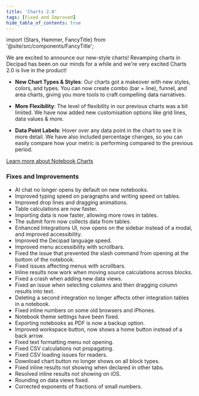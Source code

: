 ```yaml
---
title: 'Charts 2.0'
tags: [Fixed and Improved]
hide_table_of_contents: true
---
```


import {Stars, Hammer, FancyTitle} from '@site/src/components/FancyTitle';

We are excited to announce our new-style charts! Revamping charts in Decipad has been on our minds for a while and we're very excited Charts 2.0 is live in the product!

- **New Chart Types & Styles**: Our charts got a makeover with new styles, colors, and types. You can now create combo (bar + line), funnel, and area charts, giving you more tools to craft compelling data narratives.

- **More Flexibility**: The level of flexibility in our previous charts was a bit limited. We have now added new customisation options like grid lines, data values & more.

- **Data Point Labels**: Hover over any data point in the chart to see it in more detail. We have also included percentage changes, so you can easily compare how your metric is performing compared to the previous period.

[Learn more about Notebook Charts](/quick-start/charts)

### <FancyTitle icon={Hammer}>Fixes and Improvements</FancyTitle>

- AI chat no longer opens by default on new notebooks.
- Improved typing speed on paragraphs and writing speed on tables.
- Improved drop lines and dragging animations.
- Table calculations are now faster.
- Importing data is now faster, allowing more rows in tables.
- The submit form now collects data from tables.
- Enhanced Integrations UI, now opens on the sidebar instead of a modal, and improved accessibility.
- Improved the Decipad language speed.
- Improved menu accessibility with scrollbars.
- Fixed the issue that prevented the slash command from opening at the bottom of the notebook.
- Fixed issues affecting menus with scrollbars.
- Inline results now work when moving source calculations across blocks.
- Fixed a crash when adding new data views.
- Fixed an issue when selecting columns and then dragging column results into text.
- Deleting a second integration no longer affects other integration tables in a notebook.
- Fixed inline numbers on some old browsers and iPhones.
- Notebook theme settings have been fixed.
- Exporting notebooks as PDF is now a backup option.
- Improved workspace button, now shows a home button instead of a back arrow.
- Fixed text formatting menu not opening.
- Fixed CSV calculations not propagating.
- Fixed CSV loading issues for readers.
- Download chart button no longer shows on all block types.
- Fixed inline results not showing when declared in other tabs.
- Resolved inline results not showing on iOS.
- Rounding on data views fixed.
- Corrected exponents of fractions of small numbers.
